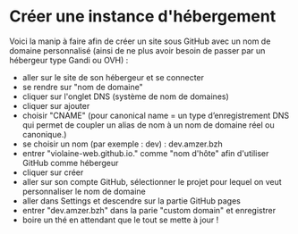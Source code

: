 # Créer une instance d'hébergement #

Voici la manip à faire afin de créer un site sous GitHub avec un nom de domaine personnalisé (ainsi de ne plus avoir besoin de passer par un hébergeur type Gandi ou OVH) :

* aller sur le site de son hébergeur et se connecter
* se rendre sur "nom de domaine"
* cliquer sur l'onglet DNS (système de nom de domaines)
* cliquer sur ajouter
* choisir "CNAME" (pour canonical name = un type d’enregistrement DNS qui permet de coupler un alias de nom à un nom de domaine réel ou canonique.)
* se choisir un nom (par exemple : dev) : dev.amzer.bzh
* entrer "violaine-web.github.io." comme "nom d'hôte" afin d'utiliser GitHub comme hébergeur
* cliquer sur créer
* aller sur son compte GitHub, sélectionner le projet pour lequel on veut personnaliser le nom de domaine
* aller dans Settings et descendre sur la partie GitHub pages
* entrer "dev.amzer.bzh" dans la parie "custom domain" et enregistrer
* boire un thé en attendant que le tout se mette à jour !
